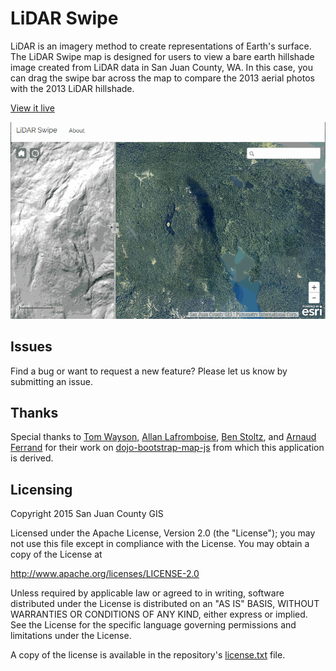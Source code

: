 # LiDAR Swipe

LiDAR is an imagery method to create representations of Earth's surface. The LiDAR Swipe map is designed for users to view a bare earth hillshade image created from LiDAR data in San Juan County, WA. In this case, you can drag the swipe bar across the map to compare the 2013 aerial photos with the 2013 LiDAR hillshade.

[View it live](http://sjcgis.github.io/lidar-swipe)

![App Screenshot](https://raw.githubusercontent.com/sjcgis/lidar-swipe/master/lidar-swipe.gif)

## Issues

Find a bug or want to request a new feature?  Please let us know by submitting an issue.

## Thanks
Special thanks to [Tom Wayson](https://github.com/tomwayson), [Allan Lafromboise](https://github.com/alaframboise), [Ben Stoltz](https://github.com/benstoltz), and [Arnaud Ferrand](https://github.com/tsamaya) for their work on [dojo-bootstrap-map-js](https://github.com/Esri/dojo-bootstrap-map-js) from which this application is derived.

## Licensing
Copyright 2015 San Juan County GIS

Licensed under the Apache License, Version 2.0 (the "License");
you may not use this file except in compliance with the License.
You may obtain a copy of the License at

   http://www.apache.org/licenses/LICENSE-2.0

Unless required by applicable law or agreed to in writing, software
distributed under the License is distributed on an "AS IS" BASIS,
WITHOUT WARRANTIES OR CONDITIONS OF ANY KIND, either express or implied.
See the License for the specific language governing permissions and
limitations under the License.

A copy of the license is available in the repository's [license.txt](https://raw.github.com/sjcgis/lidar-swipe/master/license.txt) file.
